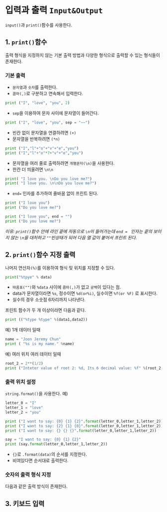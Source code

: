 # 입력과 출력 `Input&Output`
`input()`과 `print()`함수를 사용한다.

## 1. `print()`함수
출력 형식을 지정하지 않는 기본 출력 방법과 다양한 형식으로 출력할 수 있는 형식들이 존재한다.

### 기본 출력
+ `문자열`과 `숫자`를 출력한다.
+ `콤마(,)`로 구분하고 연속해서 입력한다.
```python
print ("I", "love", "you", 2)
```
+ `sep`을 이용하여 문자 사이에 문자열이 들어간다.
```python
print ("I", "love", "you", sep = "~~")
```
+ 빈칸 없이 문자열을 연결하려면 `(+)`
+ 문자열을 반복하려면 `(*n)`
```python
print ("I","l"+"o"+"v"+"e","you")
print ("I","l"+"o"*7+"v"+"e","you")
```
+ 문자열을 여러 줄로 출력하려면 `개행문자(\n)`을 사용한다.
+ 한칸 더 띄울려면 `\n\n`
```python
print( "I love you. \nDo you love me?")
print( "I love you. \n\nDo you love me?")
```
+ `end=` 인자를 추가하여 줄바꿈 없이 프린트 된다.
```python
print ("I love you")
print ("Do you love me?")
 ```
 
```python
print ("I love you", end = "")
print ("Do you love me?")
```
_이유: `print()`함수 안에 라인 끝에 자동으로 `\n`이 들어가는데 `end = ` 인자는 끝의 보이지 않는 `\n`을 대처하고 `""`빈상태가 되어 다음 열 값이 붙어서 프린트 된다._

## 2. `print()`함수 지정 출력
나머지 연산자`(%)`를 이용하여 형식 밎 위치를 지정할 수 있다.
```python
print("%tpye" % data)
```
+ `따옴표("")`와 `%data` 사이에 `콤마(,)`가 없고 `공백`이 있다는 점.
+ data가 문자열이라면 `%s`, 정수이면 `%d(or%i)`, 실수이면 `%f(or %F)` 로 표시한다.
+ 실수의 경우 소숫점 6자리까지 나타낸다.

프린트 함수가 두 개 이상이라면 다음과 같다.
```python
print (("%type %type" %(data1,data2))
```
예) 1개 데이터 일때
```python
name = "Joon Jeremy Chun"
print ( "%s is my name." %name)
```
예) 여러 위치 여러 데이터 일때
```python
root_2 = 2**(1/2)
print ("Inteter value of root 2: %d, Its 6 decimal value: %f" %(root_2,root_2))
```
### 출력 위치 설정
`string.format()`을 사용한다.
예)
```python
letter_0 = "I"
letter_1 = "love"
letter_2 = "you"

print ("I want to say: {0} {1} {2}".format(letter_0,letter_1,letter_2))
print ("I want to say: {2} {1} {0}".format(letter_0,letter_1,letter_2))
print ("I want to say: {} {} {}".format(letter_0,letter_1,letter_2))

say = "I want to say: {0} {1} {2}"
print (say.format(letter_0,letter_1,letter_2))

```
+ `{}`로 `.format(data)`의 순서를 지정한다. 
+ 비여있다면 순서대로 출력한다.

### 숫자의 출력 형식 지정
다음과 같은 출력 방식이 존재한다.

## 3. 키보드 입력
